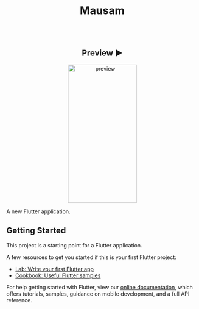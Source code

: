 <h1 align="center">Mausam</h1><br><br>
<h2 align="center">Preview ▶</h2>
<p align="center">
 <img src="https://user-images.githubusercontent.com/66238394/123553240-adbfe500-d797-11eb-8667-0a9cd0989027.jpg" alt="preview" height="363px" width="181px">
<p>

A new Flutter application.

## Getting Started

This project is a starting point for a Flutter application.

A few resources to get you started if this is your first Flutter project:

- [Lab: Write your first Flutter app](https://flutter.dev/docs/get-started/codelab)
- [Cookbook: Useful Flutter samples](https://flutter.dev/docs/cookbook)

For help getting started with Flutter, view our
[online documentation](https://flutter.dev/docs), which offers tutorials,
samples, guidance on mobile development, and a full API reference.
